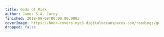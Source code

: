 ```yaml
---
title: Gods of Risk
author: James S.A. Corey
finished: 2018-09-08T00:00:00.000Z
coverImage: https://book-covers.nyc3.digitaloceanspaces.com/readings/gods-of-risk-01.jpg
dropped: false
---
```


